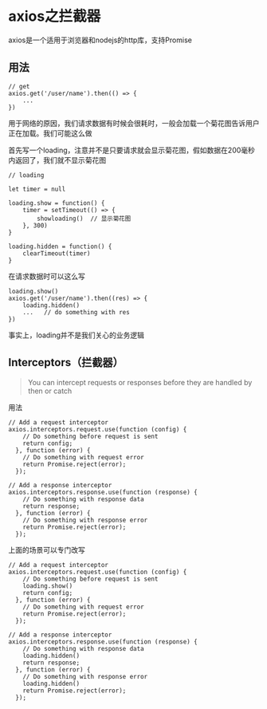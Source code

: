 # axios之拦截器  

axios是一个适用于浏览器和nodejs的http库，支持Promise  

## 用法
```
// get
axios.get('/user/name').then(() => {
    ...
})
```
用于网络的原因，我们请求数据有时候会很耗时，一般会加载一个菊花图告诉用户正在加载。我们可能这么做  

首先写一个loading，注意并不是只要请求就会显示菊花图，假如数据在200毫秒内返回了，我们就不显示菊花图
```
// loading

let timer = null

loading.show = function() {
    timer = setTimeout(() => {
        showloading()  // 显示菊花图
    }, 300)
}

loading.hidden = function() {
    clearTimeout(timer)
}
```
在请求数据时可以这么写
```
loading.show() 
axios.get('/user/name').then((res) => {
    loading.hidden()
    ...   // do something with res
})
```
事实上，loading并不是我们关心的业务逻辑

## Interceptors（拦截器）  

> You can intercept requests or responses before they are handled by then or catch  

用法

```
// Add a request interceptor
axios.interceptors.request.use(function (config) {
    // Do something before request is sent
    return config;
  }, function (error) {
    // Do something with request error
    return Promise.reject(error);
  });

// Add a response interceptor
axios.interceptors.response.use(function (response) {
    // Do something with response data
    return response;
  }, function (error) {
    // Do something with response error
    return Promise.reject(error);
  });
```
上面的场景可以专门改写
```
// Add a request interceptor
axios.interceptors.request.use(function (config) {
    // Do something before request is sent
    loading.show()
    return config;
  }, function (error) {
    // Do something with request error
    return Promise.reject(error);
  });

// Add a response interceptor
axios.interceptors.response.use(function (response) {
    // Do something with response data
    loading.hidden()
    return response;
  }, function (error) {
    // Do something with response error
    loading.hidden()
    return Promise.reject(error);
  });
```
